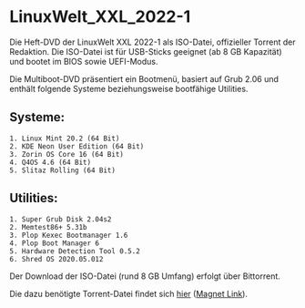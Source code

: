 

# LinuxWelt_XXL_2022-1

Die Heft-DVD der LinuxWelt XXL 2022-1 als ISO-Datei, offizieller Torrent der Redaktion. Die ISO-Datei ist für USB-Sticks geeignet (ab 8 GB Kapazität) und bootet im BIOS sowie UEFI-Modus.

Die Multiboot-DVD präsentiert ein Bootmenü, basiert auf Grub 2.06 und enthält folgende Systeme beziehungsweise bootfähige Utilities.

## Systeme:
    1. Linux Mint 20.2 (64 Bit)
    2. KDE Neon User Edition (64 Bit)
    3. Zorin OS Core 16 (64 Bit)
    4. Q4OS 4.6 (64 Bit)
    5. Slitaz Rolling (64 Bit)

## Utilities:
    1. Super Grub Disk 2.04s2
    2. Memtest86+ 5.31b
    3. Plop Kexec Bootmanager 1.6
    4. Plop Boot Manager 6
    5. Hardware Detection Tool 0.5.2
    6. Shred OS 2020.05.012

Der Download der ISO-Datei (rund 8 GB Umfang) erfolgt über Bittorrent.

Die dazu benötigte Torrent-Datei findet sich [hier](https://github.com/LinuxWelt/LinuxWelt/blob/main/torrents/LinuxWelt_XXL_2022-1/LinuxWelt_XXL_2022-1.torrent?raw=true) ([Magnet Link](https://tinyurl.com/2wx72uys "Magnet Link")).
